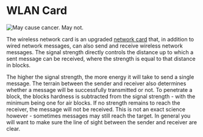 # WLAN Card

![May cause cancer. May not.](oredict:oc:wlanCard)

The wireless network card is an upgraded [network card](lanCard.md) that, in addition to wired network messages, can also send and receive wireless network messages. The signal strength directly controls the distance up to which a sent message can be received, where the strength is equal to that distance in blocks.

The higher the signal strength, the more energy it will take to send a single message. The terrain between the sender and receiver also determines whether a message will be successfully transmitted or not. To penetrate a block, the blocks hardness is subtracted from the signal strength - with the minimum being one for air blocks. If no strength remains to reach the receiver, the message will not be received. This is not an exact science however - sometimes messages may still reach the target. In general you will want to make sure the line of sight between the sender and receiver are clear.
